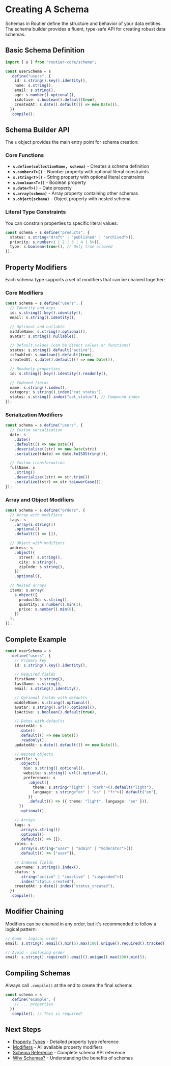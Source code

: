 # Creating A Schema

Schemas in Routier define the structure and behavior of your data entities. The schema builder provides a fluent, type-safe API for creating robust data schemas.

## Basic Schema Definition

```typescript
import { s } from "routier-core/schema";

const userSchema = s
  .define("users", {
    id: s.string().key().identity(),
    name: s.string(),
    email: s.string(),
    age: s.number().optional(),
    isActive: s.boolean().default(true),
    createdAt: s.date().default(() => new Date()),
  })
  .compile();
```

## Schema Builder API

The `s` object provides the main entry point for schema creation:

### Core Functions

- **`s.define(collectionName, schema)`** - Creates a schema definition
- **`s.number<T>()`** - Number property with optional literal constraints
- **`s.string<T>()`** - String property with optional literal constraints
- **`s.boolean<T>()`** - Boolean property
- **`s.date<T>()`** - Date property
- **`s.array(schema)`** - Array property containing other schemas
- **`s.object(schema)`** - Object property with nested schema

### Literal Type Constraints

You can constrain properties to specific literal values:

```typescript
const schema = s.define("products", {
  status: s.string<"draft" | "published" | "archived">(),
  priority: s.number<1 | 2 | 3 | 4 | 5>(),
  type: s.boolean<true>(), // Only true allowed
});
```

## Property Modifiers

Each schema type supports a set of modifiers that can be chained together:

### Core Modifiers

```typescript
const schema = s.define("users", {
  // Identity and keys
  id: s.string().key().identity(),
  email: s.string().identity(),

  // Optional and nullable
  middleName: s.string().optional(),
  avatar: s.string().nullable(),

  // Default values (can be direct values or functions)
  status: s.string().default("active"),
  isEnabled: s.boolean().default(true),
  createdAt: s.date().default(() => new Date()),

  // Readonly properties
  id: s.string().key().identity().readonly(),

  // Indexed fields
  name: s.string().index(),
  category: s.string().index("cat_status"),
  status: s.string().index("cat_status"), // Compound index
});
```

### Serialization Modifiers

```typescript
const schema = s.define("users", {
  // Custom serialization
  date: s
    .date()
    .default(() => new Date())
    .deserialize((str) => new Date(str))
    .serialize((date) => date.toISOString()),

  // Custom transformation
  fullName: s
    .string()
    .deserialize((str) => str.trim())
    .serialize((str) => str.toLowerCase()),
});
```

### Array and Object Modifiers

```typescript
const schema = s.define("orders", {
  // Array with modifiers
  tags: s
    .array(s.string())
    .optional()
    .default(() => []),

  // Object with modifiers
  address: s
    .object({
      street: s.string(),
      city: s.string(),
      zipCode: s.string(),
    })
    .optional(),

  // Nested arrays
  items: s.array(
    s.object({
      productId: s.string(),
      quantity: s.number().min(1),
      price: s.number().min(0),
    })
  ),
});
```

## Complete Example

```typescript
const userSchema = s
  .define("users", {
    // Primary key
    id: s.string().key().identity(),

    // Required fields
    firstName: s.string(),
    lastName: s.string(),
    email: s.string().identity(),

    // Optional fields with defaults
    middleName: s.string().optional(),
    avatar: s.string().url().optional(),
    isActive: s.boolean().default(true),

    // Dates with defaults
    createdAt: s
      .date()
      .default(() => new Date())
      .readonly(),
    updatedAt: s.date().default(() => new Date()),

    // Nested objects
    profile: s
      .object({
        bio: s.string().optional(),
        website: s.string().url().optional(),
        preferences: s
          .object({
            theme: s.string<"light" | "dark">().default("light"),
            language: s.string<"en" | "es" | "fr">().default("en"),
          })
          .default(() => ({ theme: "light", language: "en" })),
      })
      .optional(),

    // Arrays
    tags: s
      .array(s.string())
      .optional()
      .default(() => []),
    roles: s
      .array(s.string<"user" | "admin" | "moderator">())
      .default(() => ["user"]),

    // Indexed fields
    username: s.string().index(),
    status: s
      .string<"active" | "inactive" | "suspended">()
      .index("status_created"),
    createdAt: s.date().index("status_created"),
  })
  .compile();
```

## Modifier Chaining

Modifiers can be chained in any order, but it's recommended to follow a logical pattern:

```typescript
// Good - logical order
email: s.string().email().min(5).max(100).unique().required().tracked();

// Avoid - confusing order
email: s.string().required().email().unique().max(100).min(5);
```

## Compiling Schemas

Always call `.compile()` at the end to create the final schema:

```typescript
const schema = s
  .define("example", {
    // ... properties
  })
  .compile(); // This is required!
```

## Next Steps

- [Property Types](property-types/README.md) - Detailed property type reference
- [Modifiers](modifiers/README.md) - All available property modifiers
- [Schema Reference](reference.md) - Complete schema API reference
- [Why Schemas?](why-schemas.md) - Understanding the benefits of schemas
